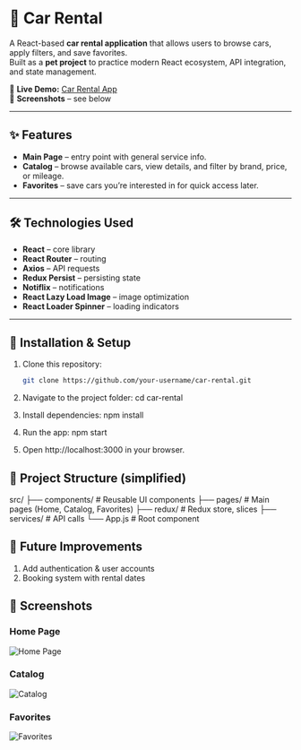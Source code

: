 # 🚗 Car Rental

A React-based **car rental application** that allows users to browse cars, apply filters, and save favorites.  
Built as a **pet project** to practice modern React ecosystem, API integration, and state management.

🔗 **Live Demo:** [Car Rental App](https://pylypchukroman.github.io/car-rent/)  
📸 **Screenshots** – see below

---

## ✨ Features

- **Main Page** – entry point with general service info.
- **Catalog** – browse available cars, view details, and filter by brand, price, or mileage.
- **Favorites** – save cars you’re interested in for quick access later.

---

## 🛠️ Technologies Used

- **React** – core library
- **React Router** – routing
- **Axios** – API requests
- **Redux Persist** – persisting state
- **Notiflix** – notifications
- **React Lazy Load Image** – image optimization
- **React Loader Spinner** – loading indicators

---

## 🚀 Installation & Setup

1. Clone this repository:
   ```bash
   git clone https://github.com/your-username/car-rental.git
   
2. Navigate to the project folder:
   cd car-rental

3. Install dependencies:
   npm install

4. Run the app:
   npm start

5. Open http://localhost:3000 in your browser.

## 📂 Project Structure (simplified)

src/
├── components/     # Reusable UI components
├── pages/          # Main pages (Home, Catalog, Favorites)
├── redux/          # Redux store, slices
├── services/       # API calls
└── App.js          # Root component

## 📝 Future Improvements

1. Add authentication & user accounts
2. Booking system with rental dates

## 📸 Screenshots

### Home Page
![Home Page](./src/images/Home_Page.png)

### Catalog
![Catalog](./src/images/Catalog_Page.png)

### Favorites
![Favorites](./src/images/Favorites_Page.png)
